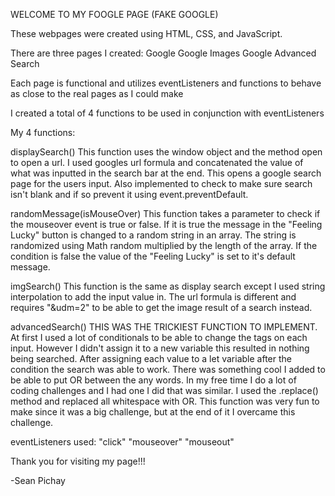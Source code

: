 WELCOME TO MY FOOGLE PAGE (FAKE GOOGLE)

These webpages were created using HTML, CSS, and JavaScript.

There are three pages I created:
Google
Google Images
Google Advanced Search

Each page is functional and utilizes eventListeners and functions to behave as close to the real pages as I could make

I created a total of 4 functions to be used in conjunction with eventListeners

My 4 functions:

displaySearch() This function uses the window object and the method open to open a url. I used googles url formula and concatenated the value of what was inputted in the search bar at the end. This opens a google search page for the users input. Also implemented to check to make sure search isn't blank and if so prevent it using event.preventDefault.

randomMessage(isMouseOver) This function takes a parameter to check if the mouseover event is true or false. If it is true the message in the "Feeling Lucky" button is changed to a random string in an array. The string is randomized using Math random multiplied by the length of the array.
If the condition is false the value of the "Feeling Lucky" is set to it's default message.

imgSearch() This function is the same as display search except I used string interpolation to add the input value in. The url formula is different and requires "&udm=2" to be able to get the image result of a search instead.

advancedSearch() THIS WAS THE TRICKIEST FUNCTION TO IMPLEMENT. At first I used a lot of conditionals to be able to change the tags on each input. However I didn't assign it to a new variable this resulted in nothing being searched. After assigning each value to a let variable after the condition the search was able to work. There was something cool I added to be able to put OR between the any words. In my free time I do a lot of coding challenges and I had one I did that was similar. I used the .replace() method and replaced all whitespace with OR. This function was very fun to make since it was a big challenge, but at the end of it I overcame this challenge.


eventListeners used:
"click"
"mouseover"
"mouseout"

Thank you for visiting my page!!!

-Sean Pichay
